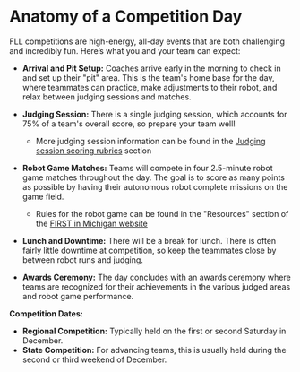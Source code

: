 # Anatomy of a Competition Day

FLL competitions are high-energy, all-day events that are both challenging and incredibly fun. Here’s what you and your team can expect:

* **Arrival and Pit Setup:** Coaches arrive early in the morning to check in and set up their "pit" area. This is the team's home base for the day, where teammates can practice, make adjustments to their robot, and relax between judging sessions and matches.

* **Judging Session:** There is a single judging session, which accounts for 75% of a team's overall score, so prepare your team well!
    * More judging session information can be found in the [Judging session scoring rubrics](./rubrics.md) section

* **Robot Game Matches:** Teams will compete in four 2.5-minute robot game matches throughout the day. The goal is to score as many points as possible by having their autonomous robot complete missions on the game field.
    * Rules for the robot game can be found in the "Resources" section of the [FIRST in Michigan website](https://firstinmichigan.us/FLL-Challenge/resources/)

* **Lunch and Downtime:** There will be a break for lunch. There is often fairly little downtime at competition, so keep the teammates close by between robot runs and judging.

* **Awards Ceremony:** The day concludes with an awards ceremony where teams are recognized for their achievements in the various judged areas and robot game performance.

**Competition Dates:**
* **Regional Competition:** Typically held on the first or second Saturday in December.
* **State Competition:** For advancing teams, this is usually held during the second or third weekend of December.

